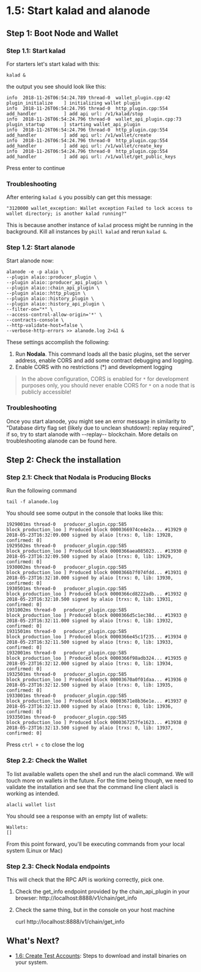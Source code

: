 # 1.5: Start kalad and alanode

## Step 1: Boot Node and Wallet

### Step 1.1: Start kalad

For starters let's start kalad with this:

    kalad &

the output you see should look like this:

    info  2018-11-26T06:54:24.789 thread-0  wallet_plugin.cpp:42          plugin_initialize    ] initializing wallet plugin
    info  2018-11-26T06:54:24.795 thread-0  http_plugin.cpp:554           add_handler          ] add api url: /v1/kalad/stop
    info  2018-11-26T06:54:24.796 thread-0  wallet_api_plugin.cpp:73      plugin_startup       ] starting wallet_api_plugin
    info  2018-11-26T06:54:24.796 thread-0  http_plugin.cpp:554           add_handler          ] add api url: /v1/wallet/create
    info  2018-11-26T06:54:24.796 thread-0  http_plugin.cpp:554           add_handler          ] add api url: /v1/wallet/create_key
    info  2018-11-26T06:54:24.796 thread-0  http_plugin.cpp:554           add_handler          ] add api url: /v1/wallet/get_public_keys

Press enter to continue

### Troubleshooting

After entering `kalad &` you possibly can get this message:

    "3120000 wallet_exception: Wallet exception Failed to lock access to wallet directory; is another kalad running?"

This is because another instance of `kalad` process might be running in the background. Kill all instances by `pkill kalad` and rerun `kalad &`.

### Step 1.2: Start alanode

Start alanode now:

    alanode -e -p alaio \
    --plugin alaio::producer_plugin \
    --plugin alaio::producer_api_plugin \
    --plugin alaio::chain_api_plugin \
    --plugin alaio::http_plugin \
    --plugin alaio::history_plugin \
    --plugin alaio::history_api_plugin \
    --filter-on="*" \
    --access-control-allow-origin='*' \
    --contracts-console \
    --http-validate-host=false \
    --verbose-http-errors >> alanode.log 2>&1 &

These settings accomplish the following:

1. Run **Nodala**. This command loads all the basic plugins, set the server address, enable CORS and add some contract debugging and logging.
2. Enable CORS with no restrictions (*) and development logging

> In the above configuration, CORS is enabled for `*` for development purposes only, you should never enable CORS for `*` on a node that is publicly accessible!

### Troubleshooting

Once you start alanode, you might see an error message in similarity to "Database dirty flag set (likely due to unclean shutdown): replay required", if so, try to start alanode with --replay-- blockchain. More details on troubleshooting alanode can be found here.

## Step 2: Check the installation

### Step 2.1: Check that Nodala is Producing Blocks

Run the following command

    tail -f alanode.log

You should see some output in the console that looks like this:

    1929001ms thread-0   producer_plugin.cpp:585       block_production_loo ] Produced block 0000366974ce4e2a... #13929 @ 2018-05-23T16:32:09.000 signed by alaio [trxs: 0, lib: 13928, confirmed: 0]
    1929502ms thread-0   producer_plugin.cpp:585       block_production_loo ] Produced block 0000366aea085023... #13930 @ 2018-05-23T16:32:09.500 signed by alaio [trxs: 0, lib: 13929, confirmed: 0]
    1930002ms thread-0   producer_plugin.cpp:585       block_production_loo ] Produced block 0000366b7f074fdd... #13931 @ 2018-05-23T16:32:10.000 signed by alaio [trxs: 0, lib: 13930, confirmed: 0]
    1930501ms thread-0   producer_plugin.cpp:585       block_production_loo ] Produced block 0000366cd8222adb... #13932 @ 2018-05-23T16:32:10.500 signed by alaio [trxs: 0, lib: 13931, confirmed: 0]
    1931002ms thread-0   producer_plugin.cpp:585       block_production_loo ] Produced block 0000366d5c1ec38d... #13933 @ 2018-05-23T16:32:11.000 signed by alaio [trxs: 0, lib: 13932, confirmed: 0]
    1931501ms thread-0   producer_plugin.cpp:585       block_production_loo ] Produced block 0000366e45c1f235... #13934 @ 2018-05-23T16:32:11.500 signed by alaio [trxs: 0, lib: 13933, confirmed: 0]
    1932001ms thread-0   producer_plugin.cpp:585       block_production_loo ] Produced block 0000366f98adb324... #13935 @ 2018-05-23T16:32:12.000 signed by alaio [trxs: 0, lib: 13934, confirmed: 0]
    1932501ms thread-0   producer_plugin.cpp:585       block_production_loo ] Produced block 00003670a0f01daa... #13936 @ 2018-05-23T16:32:12.500 signed by alaio [trxs: 0, lib: 13935, confirmed: 0]
    1933001ms thread-0   producer_plugin.cpp:585       block_production_loo ] Produced block 00003671e8b36e1e... #13937 @ 2018-05-23T16:32:13.000 signed by alaio [trxs: 0, lib: 13936, confirmed: 0]
    1933501ms thread-0   producer_plugin.cpp:585       block_production_loo ] Produced block 0000367257fe1623... #13938 @ 2018-05-23T16:32:13.500 signed by alaio [trxs: 0, lib: 13937, confirmed: 0]

Press `ctrl + c` to close the log

### Step 2.2: Check the Wallet

To list available wallets open the shell and run the alacli command. We will touch more on wallets in the future. For the time being though, we need to validate the installation and see that the command line client alacli is working as intended.

    alacli wallet list

You should see a response with an empty list of wallets:

    Wallets:
    []

From this point forward, you'll be executing commands from your local system (Linux or Mac)

### Step 2.3: Check Nodala endpoints

This will check that the RPC API is working correctly, pick one.

1. Check the get_info endpoint provided by the chain_api_plugin in your browser: http://localhost:8888/v1/chain/get_info
2. Check the same thing, but in the console on your host machine

    curl http://localhost:8888/v1/chain/get_info
    
## What's Next?

* [1.6: Create Test Accounts](https://developer.alacritys.net/docs/how_alaio_works/getting_started_with_alaio/1._development_environment/1.6_create_test_account.md): Steps to download and install binaries on your system.
